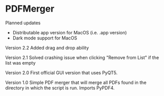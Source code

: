 # PDFMerger

Planned updates
- Distributable app version for MacOS (i.e. .app version)
- Dark mode support for MacOS

Version 2.2
Added drag and drop ability 

Version 2.1
Solved crashing issue when clicking "Remove from List" if the list was empty

Version 2.0
First official GUI version that uses PyQT5. 

Version 1.0
Simple PDF merger that will merge all PDFs found in the directory in which the script is run. Imports PyPDF4.
